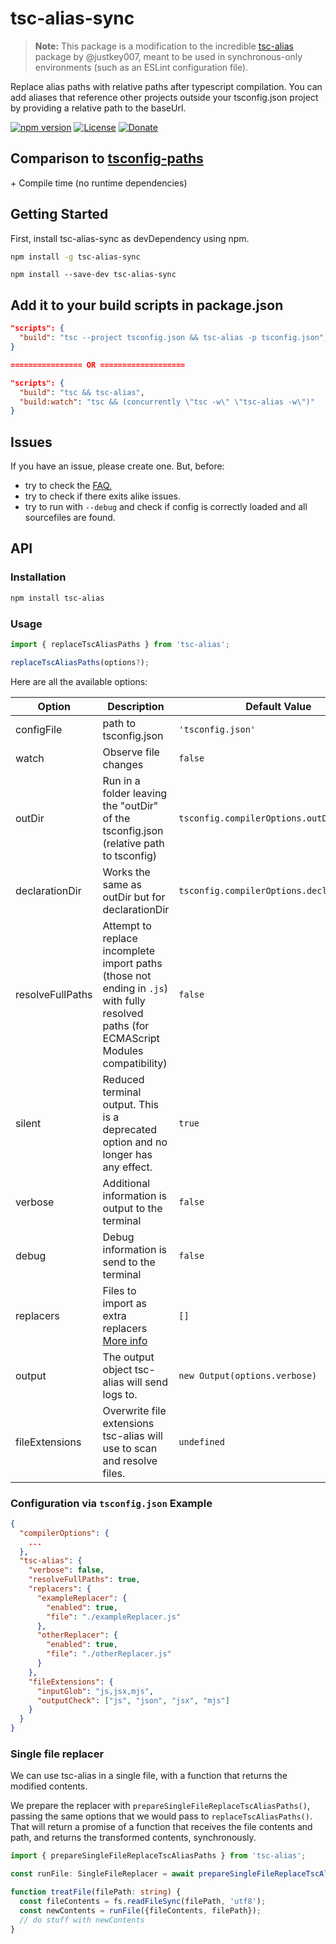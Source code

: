 # tsc-alias-sync

> **Note:** This package is a modification to the incredible [tsc-alias](https://github.com/justkey007) package by @justkey007, meant to be used in synchronous-only environments (such as an ESLint configuration file).

Replace alias paths with relative paths after typescript compilation. You can add aliases that reference other projects outside your tsconfig.json project by providing a relative path to the baseUrl.

[![npm version](https://badge.fury.io/js/tsc-alias-sync.svg)](https://badge.fury.io/js/tsc-alias-sync)
[![License](https://img.shields.io/:license-mit-blue.svg)](http://doge.mit-license.org)
[![Donate](https://img.shields.io/badge/Donate-PayPal-green.svg)](https://www.paypal.com/donate/?hosted_button_id=FPRE4VERGHZ3E)

## Comparison to [tsconfig-paths](https://github.com/dividab/tsconfig-paths)

\+ Compile time (no runtime dependencies)

## Getting Started

First, install tsc-alias-sync as devDependency using npm.

```sh
npm install -g tsc-alias-sync
```

```
npm install --save-dev tsc-alias-sync
```

## Add it to your build scripts in package.json

```json
"scripts": {
  "build": "tsc --project tsconfig.json && tsc-alias -p tsconfig.json",
}

================ OR ===================

"scripts": {
  "build": "tsc && tsc-alias",
  "build:watch": "tsc && (concurrently \"tsc -w\" \"tsc-alias -w\")"
}
```

## Issues
If you have an issue, please create one. But, before:

- try to check the [FAQ.](https://github.com/justkey007/tsc-alias/discussions/110)
- try to check if there exits alike issues.
- try to run with `--debug` and check if config is correctly loaded and all sourcefiles are found.

## API

### Installation

```sh
npm install tsc-alias
```

### Usage

```typescript
import { replaceTscAliasPaths } from 'tsc-alias';

replaceTscAliasPaths(options?);
```

Here are all the available options:

<table>
  <thead>
  <tr>
    <th>Option</th>
    <th>Description</th>
    <th>Default Value</th>
  </tr>
  </thead>
  <tbody>
    <tr>
      <td>configFile</td>
      <td>path to tsconfig.json</td>
      <td><code>'tsconfig.json'</code></td>
    </tr>
    <tr>
      <td>watch</td>
      <td>Observe file changes</td>
      <td><code>false</code></td>
    </tr>
    <tr>
      <td>outDir</td>
      <td>Run in a folder leaving the "outDir" of the tsconfig.json (relative path to tsconfig)</td>
      <td><code>tsconfig.compilerOptions.outDir</code></td>
    </tr>
    <tr>
      <td>declarationDir</td>
      <td>Works the same as outDir but for declarationDir</td>
      <td><code>tsconfig.compilerOptions.declarationDir</code></td>
    </tr>
    <tr>
      <td>resolveFullPaths</td>
      <td>Attempt to replace incomplete import paths (those not ending in <code>.js</code>) with fully resolved paths (for ECMAScript Modules compatibility)</td>
      <td><code>false</code></td>
    </tr>
    <tr>
      <td>silent</td>
      <td>Reduced terminal output. This is a deprecated option and no longer has any effect.</td>
      <td><code>true</code></td>
    </tr>
    <tr>
      <td>verbose</td>
      <td>Additional information is output to the terminal</td>
      <td><code>false</code></td>
    </tr>
    <tr>
      <td>debug</td>
      <td>Debug information is send to the terminal</td>
      <td><code>false</code></td>
    </tr>
    <tr>
      <td>replacers</td>
      <td>Files to import as extra replacers <a href="https://github.com/justkey007/tsc-alias/discussions/73">More info</a></td>
      <td><code>[]</code></td>
    </tr>
    <tr>
      <td>output</td>
      <td>The output object tsc-alias will send logs to.</td>
      <td><code>new Output(options.verbose)</code></td>
    </tr>
    <tr>
      <td>fileExtensions</td>
      <td>Overwrite file extensions tsc-alias will use to scan and resolve files.</td>
      <td><code>undefined</code></td>
    </tr>
  </tbody>
</table>

### Configuration via `tsconfig.json` Example

```json
{
  "compilerOptions": {
    ...
  },
  "tsc-alias": {
    "verbose": false,
    "resolveFullPaths": true,
    "replacers": {
      "exampleReplacer": {
        "enabled": true,
        "file": "./exampleReplacer.js"
      },
      "otherReplacer": {
        "enabled": true,
        "file": "./otherReplacer.js"
      }
    },
    "fileExtensions": {
      "inputGlob": "js,jsx,mjs",
      "outputCheck": ["js", "json", "jsx", "mjs"]
    }
  }
}
```

### Single file replacer

We can use tsc-alias in a single file, with a function that returns the modified contents.

We prepare the replacer with `prepareSingleFileReplaceTscAliasPaths()`, passing the same options that we would pass to `replaceTscAliasPaths()`. That will return a promise of a function that receives the file contents and path, and returns the transformed contents, synchronously.

```typescript
import { prepareSingleFileReplaceTscAliasPaths } from 'tsc-alias';

const runFile: SingleFileReplacer = await prepareSingleFileReplaceTscAliasPaths(options?);

function treatFile(filePath: string) {
  const fileContents = fs.readFileSync(filePath, 'utf8');
  const newContents = runFile({fileContents, filePath});
  // do stuff with newContents
}
```
